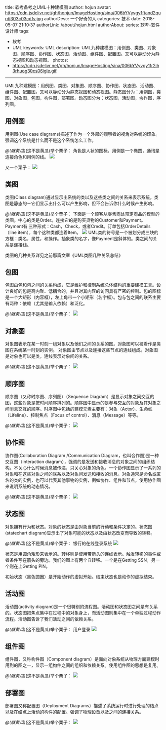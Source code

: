 title: 软考备考之UML十种建模图
author: hojun
avatar: https://cdn.jsdelivr.net/gh/honjun/ImageHosting/sina/006bYVyvgy1ftand2qurdj303c03cdfv.jpg
authorDesc: 一个好奇的人
categories: 技术
date: 2018-05-07 21:10:37
authorLink: /about/hojun.html
authorAbout:
series: 软考-软件设计师
tags:
 - 软考
 - UML
keywords: UML
description: UML九种建模图：用例图、类图、对象图、顺序图、协作图、状态图、活动图、组件图、配置图。又可以静动分为静态视图和动态视图。
photos:
 - https://cdn.jsdelivr.net/gh/honjun/ImageHosting/sina/006bYVyvgy1fr2ih3rhuog30cs06igle.gif
---
UML九种建模图：用例图、类图、对象图、顺序图、协作图、状态图、活动图、组件图、配置图。又可以静动分为静态视图和动态视图。静态图分为：用例图，类图，对象图，包图，构件图，部署图。动态图分为：状态图，活动图，协作图，序列图。

## **用例图**
用例图(Use case diagrams)描述了作为一个外部的观察者的视角对系统的印象。强调这个系统是什么而不是这个系统怎么工作。

*@(献黄瓜)*(这不是黄瓜)举个栗子：
角色是人状的图标，用例是一个椭圆，通讯是连接角色和用例的线。
![](https://cdn.jsdelivr.net/gh/honjun/ImageHosting/sina/006bYVyvgy1fr2j4lg0eug30aa024t8h.gif)

又一个栗子：
![](https://cdn.jsdelivr.net/gh/honjun/ImageHosting/sina/006bYVyvgy1fr2ih3rhuog30cs06igle.gif)

## **类图**
类图(Class diagram)通过显示出系统的类以及这些类之间的关系来表示系统。类图是静态的－它们显示出什么可以产生影响，但不会告诉你什么时候产生影响。

*@(献黄瓜)*(这不是黄瓜)举个栗子：
下面是一个顾客从零售商处预定商品的模型的类图。中心的类是Order。连接它的是购买货物的Customer和Payment。Payment有 三种形式：Cash，Check，或者Credit。订单包括OrderDetails（line item），每个这种类都连着Item。
![](https://cdn.jsdelivr.net/gh/honjun/ImageHosting/sina/006bYVyvgy1fr2j4km82rg30lh0anaa3.gif)
UML类的符号是一个被划分成三块的方框：类名，属性，和操作。抽象类的名字，像Payment是斜体的。类之间的关系是连接线。

类图的几种关系详见之前那篇文章《UML类图几种关系总结》

## **包图**
包图由包和包之间的关系构成，它是维护和控制系统总体结构的重要建模工具。设计良好的包是高内聚、低耦合的，并且对其内容的访问具有严密的控制。包的图标是一个大矩形（内容框），左上角带一个小矩形（名字框）。包与包之间的联系主要有两种：依赖（尤其是输入依赖）和泛化。

*@(献黄瓜)*(这不是黄瓜)举个栗子：
![](https://cdn.jsdelivr.net/gh/honjun/ImageHosting/sina/006bYVyvgy1fr2j4m2svqg30b607e744.gif)

## **对象图**
对象图表示在某一时刻一组对象以及他们之间的关系的图。对象图可以被看作是类图在系统某一时刻的实例。
对象图由节点以及连接这些节点的连线组成。对象图是对象也可以是类，连线表示对象间的关系。

*@(献黄瓜)*(这不是黄瓜)举个栗子：
![](https://cdn.jsdelivr.net/gh/honjun/ImageHosting/sina/006bYVyvgy1fr2j4mgretg30cq07bjr7.gif)

## **顺序图**
顺序图（又称时序图、序列图）（Sequence Diagram）是显示对象之间交互的图，这些对象是按时间顺序排列的。顺序图中显示的是参与交互的对象及其对象之间消息交互的顺序。时序图中包括的建模元素主要有：对象（Actor）、生命线（Lifeline）、控制焦点（Focus of control）、消息（Message）等等。

*@(献黄瓜)*(这不是黄瓜)举个栗子：
![](https://cdn.jsdelivr.net/gh/honjun/ImageHosting/sina/006bYVyvgy1fr2kqe8hdtg30jg0bi0sr.gif)

## **协作图**
协作图(Collaboration Diagram /Communication Diagram，也叫合作图)是一种交互图（interaction diagram），强调的是发送和接收消息的对象之间的组织结构。不关心什么时候消息被传递，只关心对象的角色。一个协作图显示了一系列的对象和在这些对象之间的联系以及对象间发送和接收的消息。对象通常是命名或匿名的类的实例，也可以代表其他事物的实例，例如协作、组件和节点。使用协作图来说明系统的动态情况。

*@(献黄瓜)*(这不是黄瓜)举个栗子：
![](https://cdn.jsdelivr.net/gh/honjun/ImageHosting/sina/006bYVyvgy1fr2kqdlgdjg30im09qwed.gif)


## **状态图**
对象拥有行为和状态。对象的状态是由对象当前的行动和条件决定的。状态图(statechart diagram)显示出了对象可能的状态以及由状态改变而导致的转移。

*@(献黄瓜)*(这不是黄瓜)举个栗子：
银行的在线登录系统
![](https://cdn.jsdelivr.net/gh/honjun/ImageHosting/sina/006bYVyvgy1fr2kqendfdg30le0b90sp.gif)

状态是用圆角矩形来表示的。转移则是使用带箭头的连线表示。触发转移的事件或者条件写在箭头的旁边。我们的图上有两个自转移。一个是在Getting SSN，另一个则在上Getting PIN。

初始状态（黑色圆圈）是开始动作的虚拟开始。结束状态也是动作的虚拟结束。

## **活动图**
活动图(activity diagram)是一个很特别的流程图。活动图和状态图之间是有关系的。状态图把焦点集中在过程中的对象身上，而活动图则集中在一个单独过程动作流程。活动图告诉了我们活动之间的依赖关系。

*@(献黄瓜)*(这不是黄瓜)举个栗子：
用户登录
![](https://cdn.jsdelivr.net/gh/honjun/ImageHosting/sina/006bYVyvgy1fr337mkxfvj30gw0ll3yv.jpg)

## **组件图**
组件图，又称构件图（Component diagram）是面向对象系统从物理方面建模时用到的图之一，显示一组构件之间的组织和依赖关系。使用组件图的思想是复用。

*@(献黄瓜)*(这不是黄瓜)举个栗子：
![](https://cdn.jsdelivr.net/gh/honjun/ImageHosting/sina/006bYVyvgy1fr2wahb73uj30kg0bvglj.jpg)

## **部署图**
部署图又称配置图（Deployment Diagrams）描述了系统运行时进行处理的结点以及在结点上活动的构件的配置。强调了物理设备以及之间的连接关系。

*@(献黄瓜)*(这不是黄瓜)举个栗子：
![](https://cdn.jsdelivr.net/gh/honjun/ImageHosting/sina/006bYVyvgy1fr2walic01j30b406bt8m.jpg)
